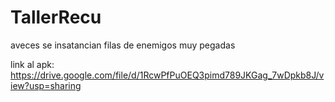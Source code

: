 # TallerRecu
aveces se insatancian filas de enemigos muy pegadas


link al apk: https://drive.google.com/file/d/1RcwPfPuOEQ3pimd789JKGag_7wDpkb8J/view?usp=sharing
